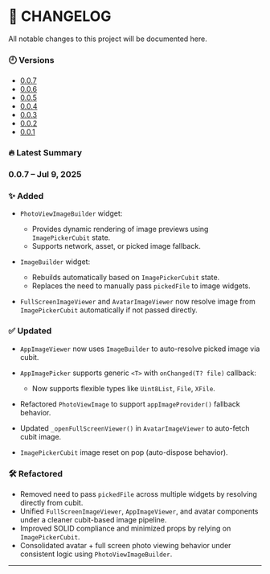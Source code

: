# 📄 CHANGELOG

All notable changes to this project will be documented here.

### 🕘 Versions

 - [0.0.7](https://github.com/GenieCoderSrc/reusable_image_widget/blob/main/changelog/0.0.7.md)
 - [0.0.6](https://github.com/GenieCoderSrc/reusable_image_widget/blob/main/changelog/0.0.6.md)
 - [0.0.5](https://github.com/GenieCoderSrc/reusable_image_widget/blob/main/changelog/0.0.5.md)
 - [0.0.4](https://github.com/GenieCoderSrc/reusable_image_widget/blob/main/changelog/0.0.4.md)
 - [0.0.3](https://github.com/GenieCoderSrc/reusable_image_widget/blob/main/changelog/0.0.3.md)
 - [0.0.2](https://github.com/GenieCoderSrc/reusable_image_widget/blob/main/changelog/0.0.2.md)
 - [0.0.1](https://github.com/GenieCoderSrc/reusable_image_widget/blob/main/changelog/0.0.1.md)

### 🔥 Latest Summary


### 0.0.7 – Jul 9, 2025

### ✨ Added

* `PhotoViewImageBuilder` widget:

    * Provides dynamic rendering of image previews using `ImagePickerCubit` state.
    * Supports network, asset, or picked image fallback.
* `ImageBuilder` widget:

    * Rebuilds automatically based on `ImagePickerCubit` state.
    * Replaces the need to manually pass `pickedFile` to image widgets.
* `FullScreenImageViewer` and `AvatarImageViewer` now resolve image from `ImagePickerCubit` automatically if not passed directly.

### ✅ Updated

* `AppImageViewer` now uses `ImageBuilder` to auto-resolve picked image via cubit.
* `AppImagePicker` supports generic `<T>` with `onChanged(T? file)` callback:

    * Now supports flexible types like `Uint8List`, `File`, `XFile`.
* Refactored `PhotoViewImage` to support `appImageProvider()` fallback behavior.
* Updated `_openFullScreenViewer()` in `AvatarImageViewer` to auto-fetch cubit image.
* `ImagePickerCubit` image reset on pop (auto-dispose behavior).

### 🛠️ Refactored

* Removed need to pass `pickedFile` across multiple widgets by resolving directly from cubit.
* Unified `FullScreenImageViewer`, `AppImageViewer`, and avatar components under a cleaner cubit-based image pipeline.
* Improved SOLID compliance and minimized props by relying on `ImagePickerCubit`.
* Consolidated avatar + full screen photo viewing behavior under consistent logic using `PhotoViewImageBuilder`.

---


